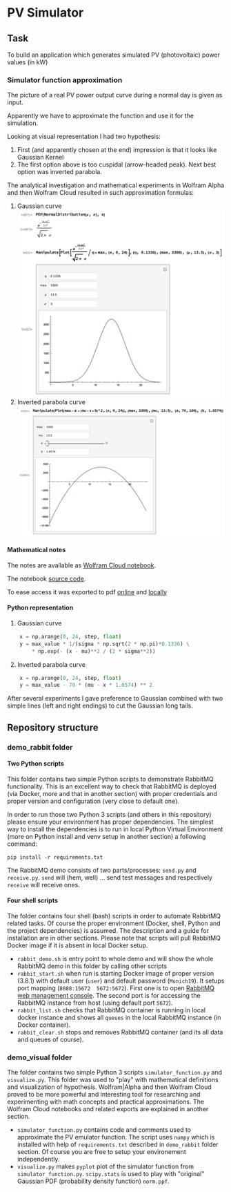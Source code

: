 # PV Simulator

## Task
To build an application which generates simulated PV (photovoltaic) power values (in kW)

### Simulator function approximation
The picture of a real PV power output curve during a normal day is given as input.

Apparently we have to approximate the function and use it for the simulation.

Looking at visual representation I had two hypothesis:
1. First (and apparently chosen at the end) impression is that it looks like Gaussian Kernel
2. The first option above is too cuspidal (arrow-headed peak). Next best option was inverted parabola.

The analytical investigation and mathematical experiments in Wolfram Alpha and then Wolfram Cloud resulted in such approximation formulas:
1. Gaussian curve
![The Gaussian curve picture in Images folder](Images/GaussianApproximation.png)
2. Inverted parabola curve
![The Gaussian curve picture in Images folder](Images/ParabolaApproximation.png)

#### Mathematical notes
The notes are available as [Wolfram Cloud notebook](https://www.wolframcloud.com/obj/13406c33-e24d-433b-89bf-a25c91523a9d).

The notebook [source code](https://www.wolframcloud.com/env/for.key/normpdf.nb).

To ease access it was exported to pdf [online](https://www.wolframcloud.com/pdf/d369b39dc4094799a1e20dc84120b9a1) and [locally](FunctionApproximationByWolframCloud.pdf)

#### Python representation
1. Gaussian curve
```python
    x = np.arange(0, 24, step, float)
    y = max_value * 1/(sigma * np.sqrt(2 * np.pi)*0.1336) \
        * np.exp(- (x - mu)**2 / (2 * sigma**2))
```
2. Inverted parabola curve
```python
    x = np.arange(0, 24, step, float)
    y = max_value - 70 * (mu - x * 1.0574) ** 2
```

After several experiments I gave preference to Gaussian combined with two simple lines (left and right endings) to cut the Gaussian long tails.

## Repository structure
### demo_rabbit folder
#### Two Python scripts
This folder contains two simple Python scripts to demonstrate RabbitMQ functionality. This is an excellent way to check that RabbitMQ is deployed (via Docker, more and that in another section) with proper credentials and proper version and configuration (very close to default one).

In order to run those two Python 3 scripts (and others in this repository) please ensure your environment has proper dependencies. The simplest way to install the dependencies is to run in local Python Virtual Environment (more on Python install and venv setup in another section) a following command:
```shell script
pip install -r requirements.txt
```

The RabbitMQ demo consists of two parts/processes: `send.py` and `receive.py`.
`send` will (hem, well) ... send test messages and respectively `receive` will receive ones.

#### Four shell scripts
The folder contains four shell (bash) scripts in order to automate RabbitMQ related tasks. Of course the proper environment (Docker, shell, Python and the project dependencies) is assumed. The description and a guide for installation are in other sections.
Please note that scripts will pull RabbitMQ Docker image if it is absent in local Docker setup.

* `rabbit_demo.sh` is entry point to whole demo and will show the whole RabbitMQ demo in this folder by calling other scripts
* `rabbit_start.sh` when run is starting Docker image of proper version (3.8.1) with default user (`user`) and default password (`Munich19`). It setups port mapping (`8080:15672  5672:5672`). First one is to open [RabbitMQ web management console](http://localhost:8080 "RabbitMQ Mgm"). The second port is for accessing the RabbitMQ instance from host (using default port `5672`).
* `rabbit_list.sh` checks that RabbitMQ container is running in local docker instance and shows all `queues` in the local RabbitMQ instance (in Docker container).
* `rabbit_clear.sh` stops and removes RabbitMQ container (and its all data and queues of course).

### demo_visual folder
The folder contains two simple Python 3 scripts `simulator_function.py` and `visualize.py`. 
This folder was used to "play" with mathematical definitions and visualization of hypothesis.
Wolfram|Alpha and then Wolfram Cloud proved to be more powerful and interesting tool for researching and experimenting with math concepts and practical approximations. The Wolfram Cloud notebooks and related exports are explained in another section.

* `simulator_function.py` contains code and comments used to approximate the PV emulator function. The script uses `numpy` which is installed with help of `requirements.txt` described in `demo_rabbit` folder section. Of course you are free to setup your environement independently.
* `visualize.py` makes `pyplot` plot of the simulator function from `simulator_function.py`. `scipy.stats` is used to play with "original" Gaussian PDF (probability density function) `norm.ppf`.


